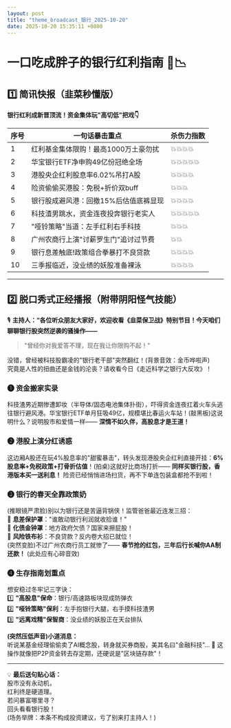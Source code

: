 ```yaml
---
layout: post
title: "theme_broadcast_银行_2025-10-20"
date: 2025-10-20 15:35:11 +0800
---
```


# 一口吃成胖子的银行红利指南 🤑📉

## 1️⃣ 简讯快报（韭菜秒懂版）
**银行红利成新晋顶流！资金集体玩"高切低"把戏👇**

| 序号 | 一句话暴击重点                          | 杀伤力指数 |
|------|-----------------------------------------|------------|
| 1    | 红利基金集体限购！最高1000万土豪勿扰   | 💥💥💥💥      |
| 2    | 华宝银行ETF净申购49亿份冠绝全场         | 💥💥💥💥💥     |
| 3    | 港股央企红利股息率6.02%吊打A股          | 💥💥💥💥      |
| 4    | 险资偷偷买港股：免税+折价双buff         | 💥💥💥        |
| 5    | 银行股成避风港：回撤15%后估值底裤显现   | 💥💥💥💥      |
| 6    | 科技渣男跳水，资金连夜投奔银行老实人     | 💥💥💥💥💥     |
| 7    | "哑铃策略"当道：左手红利右手科技         | 💥💥💥        |
| 8    | 广州农商行上演"讨薪罗生门"追讨过节费     | 💥💥          |
| 9    | 银行息差触底!政策组合拳暴打不良贷款      | 💥💥💥💥      |
| 10   | 三季报临近，没业绩的妖股准备裸泳         | 💥💥💥💥      |

---

## 2️⃣ 脱口秀式正经播报（附带阴阳怪气技能）
🎙️ **主持人：“各位听众朋友大家好，欢迎收看《韭菜保卫战》特别节目！今天咱们聊聊银行股突然逆袭的骚操作——**

> "曾经你对我爱答不理，现在我让你限购不起！"

没错，曾经被科技股霸凌的"银行老干部"突然翻红！(背景音效：金币哗啦声)  
究竟是人性的扭曲还是金钱的沦丧？请收看今日《走近科学之银行大反攻》！

### ❶ **资金搬家实录**  
科技渣男近期惨遭卸妆（半导体/固态电池集体扑街），吓得资金连夜扛着火车头逃往银行避风港。华宝银行ETF单月狂吸49亿，规模堪比春运火车站！(敲黑板)这说明什么？说明股市和爱情一样—— **深情不如久伴，高股息才是王道！**

### ❷ **港股上演分红诱惑**  
这边厢A股还在玩4%股息率的"甜蜜暴击"，转头发现港股央企红利直接开挂：**6%股息率+免税政策+打骨折估值**！(拍桌)这就好比商场打折—— **同样买银行股，香港版本买一送利息！** 险资已经悄悄进场扫货，再不下单连包装盒都抢不到啦！

### ❸ **银行的春天全靠政策奶**  
(推眼镜严肃脸)别以为银行还是苦逼背锅侠！监管爸爸最近连发三招：  
🔹 **息差保护罩**："谁敢动银行利润就收拾谁！"  
🔹 **化债金钟罩**：地方政府欠债？国家来擦屁股！  
🔹 **风险铁布衫**：不良贷款？反内卷大招已就位！  
(突然变脸)不过广州农商行员工就惨了—— **春节抢的红包，三年后行长喊你AA制还款！** (此处应有心碎音效)

### ❹ **生存指南划重点**  
想安稳过冬牢记三字诀：  
1️⃣ **"高股息"保命**：银行/高速路板块现成防弹衣  
2️⃣ **"哑铃策略"保利**：左手抱银行大腿，右手摸科技渣男  
3️⃣ **"远离戏精"保智商**：没业绩的妖股正在天台排队  

**(突然压低声音)小道消息：**  
听说某基金经理偷偷卖了AI概念股，转身就买券商股，美其名曰"金融科技"... 🤫 这操作就像把P2P资金转去存定期，还硬说是"区块链存款"！

---

💡 **最后送句贴心话：**  
股市没有永动机，  
红利终是硬道理。  
若问暴富哪里寻？  
回头看看银行股！  
(场务举牌：本条不构成投资建议，亏了别来打主持人！)
